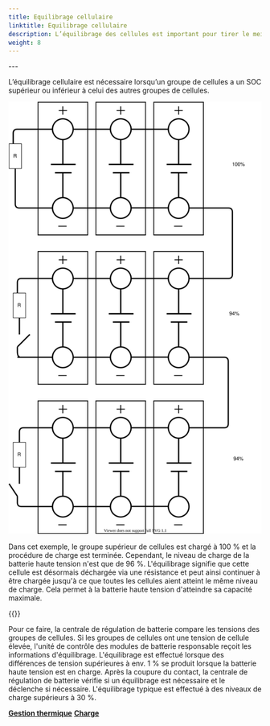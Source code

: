 ```yaml
---
title: Equilibrage cellulaire
linktitle: Equilibrage cellulaire
description: L’équilibrage des cellules est important pour tirer le meilleur parti de la batterie.
weight: 8
---
```

<!-- markdownlint-disable MD033 -->---

L’équilibrage cellulaire est nécessaire lorsqu’un groupe de cellules a un SOC supérieur ou inférieur à celui des autres groupes de cellules.

<img src="cellbalancing.drawio.svg" class="img-fluid">

Dans cet exemple, le groupe supérieur de cellules est chargé à 100 % et la procédure de charge est terminée.
Cependant, le niveau de charge de la batterie haute tension n'est que de 96 %. L'équilibrage signifie que cette cellule est désormais déchargée via une résistance et peut ainsi continuer à être chargée jusqu'à ce que toutes les cellules aient atteint le même niveau de charge. Cela permet à la batterie haute tension d'atteindre sa capacité maximale.

{{<evkxdisplayaddarticle />}}

Pour ce faire, la centrale de régulation de batterie compare les tensions des groupes de cellules. Si les groupes de cellules ont une tension de cellule élevée, l'unité de contrôle des modules de batterie responsable reçoit les informations d'équilibrage. L'équilibrage est effectué lorsque des différences de tension supérieures à env. 1 % se produit lorsque la batterie haute tension est en charge. Après la coupure du contact, la centrale de régulation de batterie vérifie si un équilibrage est nécessaire et le déclenche si nécessaire. L'équilibrage typique est effectué à des niveaux de charge supérieurs à 30 %.

<div class="mt-3 mb-3">
     <a href="../thermalmanagement/" class="text-decoration-none text-black"><strong><i class="bi-arrow-left"></i> Gestion thermique</strong></a>
     <a href="../chargement/" class="text-decoration-none text-black float-end"><strong>Charge <i class="bi-arrow-right"></i></strong ></a>
</div>